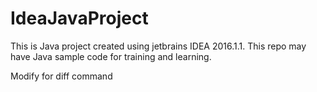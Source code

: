 # IdeaJavaProject
This is Java project created using jetbrains IDEA 2016.1.1. This repo may have Java sample code for training and learning.  

Modify for diff command
